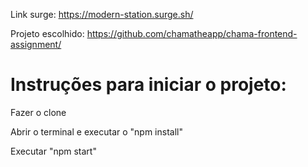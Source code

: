 Link surge: https://modern-station.surge.sh/

Projeto escolhido: https://github.com/chamatheapp/chama-frontend-assignment/


<h1>Instruções para iniciar o projeto:</h1>
<p>Fazer o clone</p>
<p>Abrir o terminal e executar o "npm install"</p>
<p>Executar "npm start"</p>
